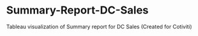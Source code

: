 # Summary-Report-DC-Sales
Tableau visualization of Summary report for DC Sales (Created for Cotiviti)
